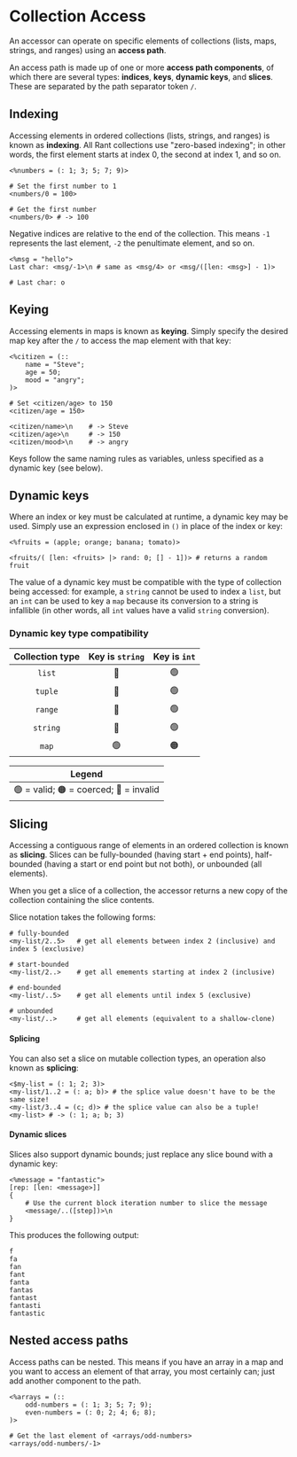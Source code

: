 # Collection Access

An accessor can operate on specific elements of collections (lists, maps, strings, and ranges) using an **access path**.

An access path is made up of one or more **access path components**, of which there are several types: **indices**, **keys**, **dynamic keys**, and **slices**.
These are separated by the path separator token `/`.

## Indexing

Accessing elements in ordered collections (lists, strings, and ranges) is known as **indexing**.
All Rant collections use "zero-based indexing"; in other words, the first element starts at index 0, the second at index 1, and so on.

```rant
<%numbers = (: 1; 3; 5; 7; 9)>

# Set the first number to 1
<numbers/0 = 100>

# Get the first number
<numbers/0> # -> 100
```

Negative indices are relative to the end of the collection. This means `-1` represents the last element, `-2` the penultimate element, and so on.

```rant
<%msg = "hello">
Last char: <msg/-1>\n # same as <msg/4> or <msg/([len: <msg>] - 1)>

# Last char: o
```

## Keying

Accessing elements in maps is known as **keying**. 
Simply specify the desired map key after the `/` to access the map element with that key:

```rant
<%citizen = (::
    name = "Steve";
    age = 50;
    mood = "angry";
)>

# Set <citizen/age> to 150
<citizen/age = 150>

<citizen/name>\n    # -> Steve
<citizen/age>\n     # -> 150
<citizen/mood>\n    # -> angry
```

Keys follow the same naming rules as variables, unless specified as a dynamic key (see below).

## Dynamic keys

Where an index or key must be calculated at runtime, a dynamic key may be used. Simply use an expression enclosed in `()` in place of the index or key:

```rant
<%fruits = (apple; orange; banana; tomato)>

<fruits/( [len: <fruits> |> rand: 0; [] - 1])> # returns a random fruit
```

The value of a dynamic key must be compatible with the type of collection being accessed: for example, a `string` cannot be used to index a `list`, but an `int` can be used to key a `map` because its conversion to a string is infallible (in other words, all `int` values have a valid `string` conversion).

### Dynamic key type compatibility


|Collection type|Key is `string`|Key is `int`|
|:-------------:|:-------------:|:----------:|
|`list`  |🔴|🟢|
|`tuple` |🔴|🟢|
|`range` |🔴|🟢|
|`string`|🔴|🟢|
|`map`   |🟢|🟠|

<p></p>

|Legend                                    |
|:----------------------------------------:|
|🟢 = valid; 🟠 = coerced; 🔴 = invalid|

## Slicing

Accessing a contiguous range of elements in an ordered collection is known as **slicing**. 
Slices can be fully-bounded (having start + end points), half-bounded (having a start or end point but not both), or unbounded (all elements).

When you get a slice of a collection, the accessor returns a new copy of the collection containing the slice contents.

Slice notation takes the following forms:

```rant
# fully-bounded
<my-list/2..5>   # get all elements between index 2 (inclusive) and index 5 (exclusive)

# start-bounded
<my-list/2..>    # get all emements starting at index 2 (inclusive)

# end-bounded
<my-list/..5>    # get all elements until index 5 (exclusive)

# unbounded
<my-list/..>     # get all elements (equivalent to a shallow-clone)
```

#### Splicing

You can also set a slice on mutable collection types, an operation also known as **splicing**:

```rant
<$my-list = (: 1; 2; 3)>
<my-list/1..2 = (: a; b)> # the splice value doesn't have to be the same size!
<my-list/3..4 = (c; d)> # the splice value can also be a tuple!
<my-list> # -> (: 1; a; b; 3)
```

#### Dynamic slices

Slices also support dynamic bounds; just replace any slice bound with a dynamic key:

```rant
<%message = "fantastic">
[rep: [len: <message>]]
{
    # Use the current block iteration number to slice the message
    <message/..([step])>\n
}
```
This produces the following output:
```
f 
fa
fan
fant
fanta
fantas
fantast
fantasti
fantastic
```

## Nested access paths

Access paths can be nested. This means if you have an array in a map and you want to access an element of that array, you most certainly can; just add another component to the path.

```rant
<%arrays = (::
    odd-numbers = (: 1; 3; 5; 7; 9);
    even-numbers = (: 0; 2; 4; 6; 8);
)>

# Get the last element of <arrays/odd-numbers>
<arrays/odd-numbers/-1>
```
